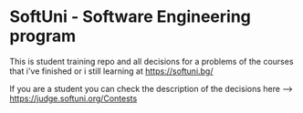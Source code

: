 # SoftUni - Software Engineering program
This is student training repo and all decisions for a problems of the courses that i've finished or i still learning at https://softuni.bg/

If you are a student you can check the description of the decisions here --> https://judge.softuni.org/Contests
